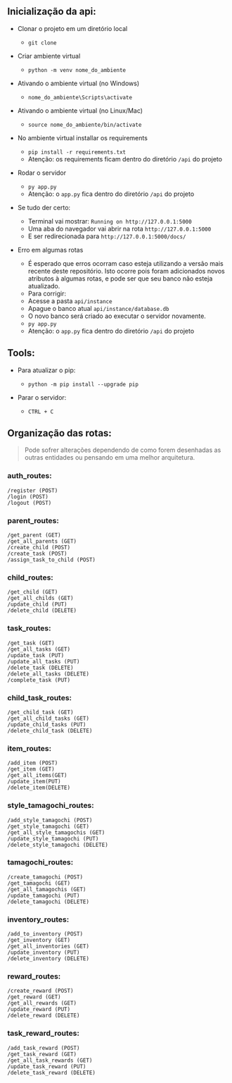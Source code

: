 ## Inicialização da api:
- Clonar o projeto em um diretório local
  - `git clone `
  
- Criar ambiente virtual
  - `python -m venv nome_do_ambiente`
  
- Ativando o ambiente virtual (no Windows)
  - `nome_do_ambiente\Scripts\activate`
  
- Ativando o ambiente virtual (no Linux/Mac)
  - `source nome_do_ambiente/bin/activate`

- No ambiente virtual installar os requirements
  - `pip install -r requirements.txt` 
  - Atenção: os requirements ficam dentro do diretório `/api` do projeto

- Rodar o servidor
  - `py app.py` 
  - Atenção: o `app.py` fica dentro do diretório `/api` do projeto

- Se tudo der certo:
  - Terminal vai mostrar: `Running on http://127.0.0.1:5000`
  - Uma aba do navegador vai abrir na rota `http://127.0.0.1:5000`
  - E ser redirecionada para `http://127.0.0.1:5000/docs/`

- Erro em algumas rotas
  - É esperado que erros ocorram caso esteja utilizando a versão mais
  recente deste repositório. Isto ocorre pois foram adicionados novos atributos
  à algumas rotas, e pode ser que seu banco não esteja atualizado.
  - Para corrigir:
  - Acesse a pasta `api/instance`
  - Apague o banco atual `api/instance/database.db`
  - O novo banco será criado ao executar o servidor novamente.
  - `py app.py` 
  - Atenção: o `app.py` fica dentro do diretório `/api` do projeto

## Tools:
- Para atualizar o pip:
  - `python -m pip install --upgrade pip`
  
- Parar o servidor:
  - `CTRL + C`




## Organização das rotas:
> Pode sofrer alterações dependendo de como forem desenhadas as outras entidades ou pensando em uma melhor arquitetura.
### auth_routes:
    /register (POST)
    /login (POST)
    /logout (POST)

### parent_routes:
    /get_parent (GET)
    /get_all_parents (GET)
    /create_child (POST)
    /create_task (POST)
    /assign_task_to_child (POST)

### child_routes:
    /get_child (GET)
    /get_all_childs (GET)
    /update_child (PUT)
    /delete_child (DELETE)

### task_routes:
    /get_task (GET)
    /get_all_tasks (GET)
    /update_task (PUT)
    /update_all_tasks (PUT)
    /delete_task (DELETE)
    /delete_all_tasks (DELETE)
    /complete_task (PUT)

### child_task_routes:
    /get_child_task (GET)
    /get_all_child_tasks (GET)
    /update_child_tasks (PUT)
    /delete_child_task (DELETE)

### item_routes:
    /add_item (POST)
    /get_item (GET)
    /get_all_items(GET)
    /update_item(PUT)
    /delete_item(DELETE)

### style_tamagochi_routes:
    /add_style_tamagochi (POST)
    /get_style_tamagochi (GET)
    /get_all_style_tamagochis (GET)
    /update_style_tamagochi (PUT)
    /delete_style_tamagochi (DELETE)

### tamagochi_routes:
    /create_tamagochi (POST)
    /get_tamagochi (GET)
    /get_all_tamagochis (GET)
    /update_tamagochi (PUT)
    /delete_tamagochi (DELETE)

### inventory_routes:
    /add_to_inventory (POST)
    /get_inventory (GET)
    /get_all_inventories (GET)
    /update_inventory (PUT)
    /delete_inventory (DELETE)

### reward_routes:
    /create_reward (POST)
    /get_reward (GET)
    /get_all_rewards (GET)
    /update_reward (PUT)
    /delete_reward (DELETE)

### task_reward_routes:
    /add_task_reward (POST)
    /get_task_reward (GET)
    /get_all_task_rewards (GET)
    /update_task_reward (PUT)
    /delete_task_reward (DELETE)




